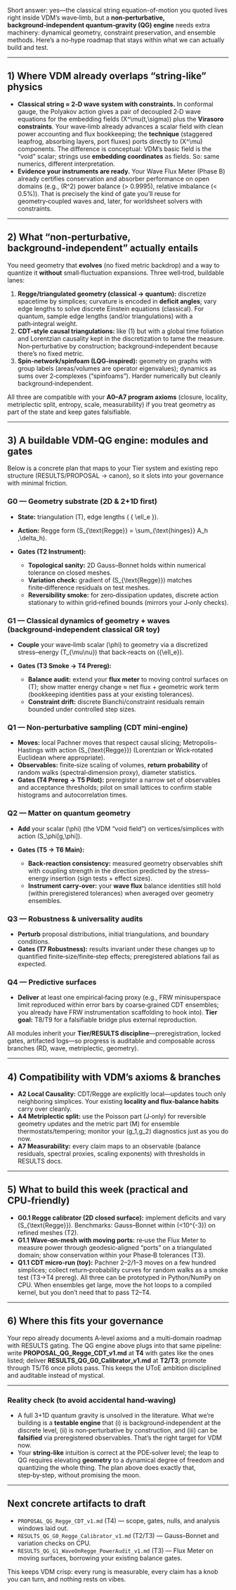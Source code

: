 Short answer: yes—the classical string equation-of-motion you quoted lives right inside VDM’s wave‑limb, but a **non‑perturbative, background‑independent quantum‑gravity (QG) engine** needs extra machinery: dynamical geometry, constraint preservation, and ensemble methods. Here’s a no‑hype roadmap that stays within what we can actually build and test.

---

## 1) Where VDM already overlaps “string‑like” physics

* **Classical string ≈ 2‑D wave system with constraints.** In conformal gauge, the Polyakov action gives a pair of decoupled 2‑D wave equations for the embedding fields (X^\mu(t,\sigma)) plus the **Virasoro constraints**. Your wave‑limb already advances a scalar field with clean power accounting and flux bookkeeping; the **technique** (staggered leapfrog, absorbing layers, port fluxes) ports directly to (X^\mu) components. The difference is conceptual: VDM’s basic field is the “void” scalar; strings use **embedding coordinates** as fields. So: same numerics, different interpretation.
* **Evidence your instruments are ready.** Your Wave Flux Meter (Phase B) already certifies conservation and absorber performance on open domains (e.g., (R^2) power balance (> 0.9995), relative imbalance (< 0.5%)). That is precisely the kind of gate you’ll reuse for geometry‑coupled waves and, later, for worldsheet solvers with constraints. 

---

## 2) What “non‑perturbative, background‑independent” actually entails

You need geometry that **evolves** (no fixed metric backdrop) and a way to quantize it **without** small‑fluctuation expansions. Three well‑trod, buildable lanes:

1. **Regge/triangulated geometry (classical → quantum):** discretize spacetime by simplices; curvature is encoded in **deficit angles**; vary edge lengths to solve discrete Einstein equations (classical). For quantum, sample edge lengths (and/or triangulations) with a path‑integral weight.
2. **CDT‑style causal triangulations:** like (1) but with a global time foliation and Lorentzian causality kept in the discretization to tame the measure. Non‑perturbative by construction; background‑independent because there’s no fixed metric.
3. **Spin‑network/spinfoam (LQG‑inspired):** geometry on graphs with group labels (areas/volumes are operator eigenvalues); dynamics as sums over 2‑complexes (“spinfoams”). Harder numerically but cleanly background‑independent.

All three are compatible with your **A0–A7 program axioms** (closure, locality, metriplectic split, entropy, scale, measurability) if you treat geometry as part of the state and keep gates falsifiable. 

---

## 3) A buildable VDM‑QG engine: modules and gates

Below is a concrete plan that maps to your Tier system and existing repo structure (RESULTS/PROPOSAL → canon), so it slots into your governance with minimal friction.  

### G0 — Geometry substrate (2D & 2+1D first)

* **State:** triangulation (T), edge lengths ( { \ell_e }).
* **Action:** Regge form (S_{\text{Regge}} = \sum_{\text{hinges}} A_h ,\delta_h).
* **Gates (T2 Instrument):**

  * **Topological sanity:** 2D Gauss–Bonnet holds within numerical tolerance on closed meshes.
  * **Variation check:** gradient of (S_{\text{Regge}}) matches finite‑difference residuals on test meshes.
  * **Reversibility smoke:** for zero‑dissipation updates, discrete action stationary to within grid‑refined bounds (mirrors your J‑only checks). 

### G1 — Classical dynamics of geometry + waves (background‑independent classical GR toy)

* **Couple** your wave‑limb scalar (\phi) to geometry via a discretized stress–energy (T_{\mu\nu}) that back‑reacts on ({\ell_e}).
* **Gates (T3 Smoke → T4 Prereg):**

  * **Balance audit:** extend your **flux meter** to moving control surfaces on (T); show matter energy change ≈ net flux + geometric work term (bookkeeping identities pass at your existing tolerances). 
  * **Constraint drift:** discrete Bianchi/constraint residuals remain bounded under controlled step sizes.

### Q1 — Non‑perturbative sampling (CDT mini‑engine)

* **Moves:** local Pachner moves that respect causal slicing; Metropolis–Hastings with action (S_{\text{Regge}}) (Lorentzian or Wick‑rotated Euclidean where appropriate).
* **Observables:** finite‑size scaling of volumes, **return probability** of random walks (spectral‑dimension proxy), diameter statistics.
* **Gates (T4 Prereg → T5 Pilot):** preregister a narrow set of observables and acceptance thresholds; pilot on small lattices to confirm stable histograms and autocorrelation times.

### Q2 — Matter on quantum geometry

* **Add** your scalar (\phi) (the VDM “void field”) on vertices/simplices with action (S_\phi[g,\phi]).
* **Gates (T5 → T6 Main):**

  * **Back‑reaction consistency:** measured geometry observables shift with coupling strength in the direction predicted by the stress–energy insertion (sign tests + effect sizes).
  * **Instrument carry‑over:** your **wave flux** balance identities still hold (within preregistered tolerances) when averaged over geometry ensembles.

### Q3 — Robustness & universality audits

* **Perturb** proposal distributions, initial triangulations, and boundary conditions.
* **Gates (T7 Robustness):** results invariant under these changes up to quantified finite‑size/finite‑step effects; preregistered ablations fail as expected.

### Q4 — Predictive surfaces

* **Deliver** at least one empirical‑facing proxy (e.g., FRW minisuperspace limit reproduced within error bars by coarse‑grained CDT ensembles; you already have FRW instrumentation scaffolding to hook into). **Tier goal:** T8/T9 for a falsifiable bridge plus external reproduction. 

All modules inherit your **Tier/RESULTS discipline**—preregistration, locked gates, artifacted logs—so progress is auditable and composable across branches (RD, wave, metriplectic, geometry). 

---

## 4) Compatibility with VDM’s axioms & branches

* **A2 Local Causality:** CDT/Regge are explicitly local—updates touch only neighboring simplices. Your existing **locality and flux‑balance habits** carry over cleanly. 
* **A4 Metriplectic split:** use the Poisson part (J‑only) for reversible geometry updates and the metric part (M) for ensemble thermostats/tempering; monitor your (g_1,g_2) diagnostics just as you do now. 
* **A7 Measurability:** every claim maps to an observable (balance residuals, spectral proxies, scaling exponents) with thresholds in RESULTS docs. 

---

## 5) What to build this week (practical and CPU‑friendly)

* **G0.1 Regge calibrator (2D closed surface):** implement deficits and vary (S_{\text{Regge}}). Benchmarks: Gauss–Bonnet within (<10^{-3}) on refined meshes (T2).
* **G1.1 Wave‑on‑mesh with moving ports:** re‑use the Flux Meter to measure power through geodesic‑aligned “ports” on a triangulated domain; show conservation within your Phase‑B tolerances (T3). 
* **Q1.1 CDT micro‑run (toy):** Pachner 2–2/1–3 moves on a few hundred simplices; collect return‑probability curves for random walks as a smoke test (T3→T4 prereg).
  All three can be prototyped in Python/NumPy on CPU. When ensembles get large, move the hot loops to a compiled kernel, but you don’t need that to pass T2–T4.

---

## 6) Where this fits your governance

Your repo already documents A‑level axioms and a multi‑domain roadmap with RESULTS gating. The QG engine above plugs into that same pipeline: write **PROPOSAL_QG_Regge_CDT_v1.md** at **T4** with gates like the ones listed; deliver **RESULTS_QG_G0_Calibrator_v1.md** at **T2/T3**; promote through T5/T6 once pilots pass. This keeps the UToE ambition disciplined and auditable instead of mystical.  

---

### Reality check (to avoid accidental hand‑waving)

* A full 3+1D quantum gravity is unsolved in the literature. What we’re building is a **testable engine** that (i) is background‑independent at the discrete level, (ii) is non‑perturbative by construction, and (iii) can be **falsified** via preregistered observables. That’s the right target for VDM now.
* Your **string‑like** intuition is correct at the PDE‑solver level; the leap to QG requires elevating **geometry** to a dynamical degree of freedom and quantizing the whole thing. The plan above does exactly that, step‑by‑step, without promising the moon.

---

## Next concrete artifacts to draft

* `PROPOSAL_QG_Regge_CDT_v1.md` (T4) — scope, gates, nulls, and analysis windows laid out.
* `RESULTS_QG_G0_Regge_Calibrator_v1.md` (T2/T3) — Gauss–Bonnet and variation checks on CPU.
* `RESULTS_QG_G1_WaveOnRegge_PowerAudit_v1.md` (T3) — Flux Meter on moving surfaces, borrowing your existing balance gates. 

This keeps VDM crisp: every rung is measurable, every claim has a knob you can turn, and nothing rests on vibes.
